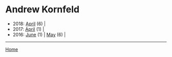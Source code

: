 # Andrew Kornfeld

  * 2018: 
      [April](./andrew-kornfeld-2018-04.md) (6) | 
  * 2017: 
      [April](./andrew-kornfeld-2017-04.md) (1) | 
  * 2016: 
      [June](./andrew-kornfeld-2016-06.md) (1) | 
      [May](./andrew-kornfeld-2016-05.md) (6) | 

----

[Home](../)
